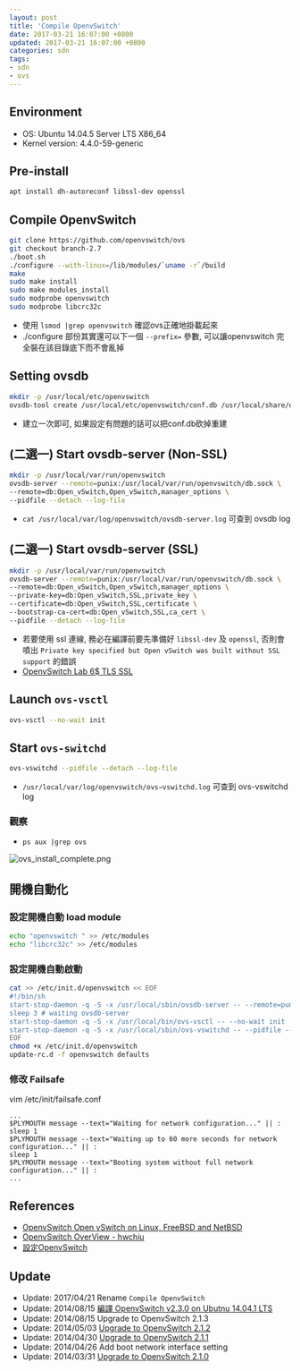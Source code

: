 ```yaml
---
layout: post
title: 'Compile OpenvSwitch'
date: 2017-03-21 16:07:00 +0800
updated: 2017-03-21 16:07:00 +0800
categories: sdn
tags:
- sdn
- ovs
---
```


## Environment
  - OS: Ubuntu 14.04.5 Server LTS X86_64 
  - Kernel version: 4.4.0-59-generic

## Pre-install
```bash
apt install dh-autoreconf libssl-dev openssl
```

<!--more-->

## Compile OpenvSwitch
```bash
git clone https://github.com/openvswitch/ovs
git checkout branch-2.7
./boot.sh
./configure --with-linux=/lib/modules/`uname -r`/build
make
sudo make install
sudo make modules_install
sudo modprobe openvswitch
sudo modprobe libcrc32c
```
  * 使用 `lsmod |grep openvswitch` 確認ovs正確地掛載起來
  * ./configure 部份其實還可以下一個 `--prefix=` 參數, 可以讓openvswitch 完全裝在該目錄底下而不會亂掉

## Setting ovsdb
```bash
mkdir -p /usr/local/etc/openvswitch
ovsdb-tool create /usr/local/etc/openvswitch/conf.db /usr/local/share/openvswitch/vswitch.ovsschema
```
  * 建立一次即可, 如果設定有問題的話可以把conf.db砍掉重建

## (二選一) Start ovsdb-server (Non-SSL)
```bash
mkdir -p /usr/local/var/run/openvswitch
ovsdb-server --remote=punix:/usr/local/var/run/openvswitch/db.sock \
--remote=db:Open_vSwitch,Open_vSwitch,manager_options \
--pidfile --detach --log-file
```
  * `cat /usr/local/var/log/openvswitch/ovsdb-server.log` 可查到 ovsdb log 

## (二選一) Start ovsdb-server (SSL)
```bash
mkdir -p /usr/local/var/run/openvswitch
ovsdb-server --remote=punix:/usr/local/var/run/openvswitch/db.sock \
--remote=db:Open_vSwitch,Open_vSwitch,manager_options \
--private-key=db:Open_vSwitch,SSL,private_key \
--certificate=db:Open_vSwitch,SSL,certificate \
--bootstrap-ca-cert=db:Open_vSwitch,SSL,ca_cert \ 
--pidfile --detach --log-file
```
  * 若要使用 ssl 連線, 務必在編譯前要先準備好 `libssl-dev` 及 `openssl`, 否則會噴出 `Private key specified but Open vSwitch was built without SSL support` 的錯誤
  * [OpenvSwitch Lab 6$ TLS SSL](http://roan.logdown.com/posts/208707-openvswitch-lab-6-ssl)

## Launch `ovs-vsctl`
```bash
ovs-vsctl --no-wait init
```

## Start `ovs-switchd`
```bash
ovs-vswitchd --pidfile --detach --log-file
```
  * `/usr/local/var/log/openvswitch/ovs−vswitchd.log` 可查到 ovs-vswitchd log

### 觀察
* `ps aux |grep ovs`

<img class="center" src="http://user-image.logdown.io/user/5820/blog/5842/post/165399/C7SX9zsQQNOyIRBntqXb_ovs.png" alt="ovs_install_complete.png">


## 開機自動化
### 設定開機自動 load module
```bash 
echo "openvswitch " >> /etc/modules
echo "libcrc32c" >> /etc/modules
```

### 設定開機自動啟動
```bash
cat >> /etc/init.d/openvswitch << EOF
#!/bin/sh
start-stop-daemon -q -S -x /usr/local/sbin/ovsdb-server -- --remote=punix:/usr/local/var/run/openvswitch/db.sock --remote=db:Open_vSwitch,Open_vSwitch,manager_options --pidfile --detach --log-file
sleep 3 # waiting ovsdb-server
start-stop-daemon -q -S -x /usr/local/bin/ovs-vsctl -- --no-wait init
start-stop-daemon -q -S -x /usr/local/sbin/ovs-vswitchd -- --pidfile --detach --log-file
EOF
chmod +x /etc/init.d/openvswitch
update-rc.d -f openvswitch defaults
```

### 修改 Failsafe

vim /etc/init/failsafe.conf
```
...
$PLYMOUTH message --text="Waiting for network configuration..." || :
sleep 1
$PLYMOUTH message --text="Waiting up to 60 more seconds for network configuration..." || :
sleep 1
$PLYMOUTH message --text="Booting system without full network configuration..." || :
...
```

## References
- [OpenvSwitch Open vSwitch on Linux, FreeBSD and NetBSD][1]
- [OpenvSwitch OverView - hwchiu][2]
- [設定OpenvSwitch][3]

## Update
* Update: 2017/04/21 Rename `Compile OpenvSwitch`
* Update: 2014/08/15 [編譯 OpenvSwitch v2.3.0 on Ubutnu 14.04.1 LTS](http://roan.logdown.com/posts/220671-compile-openvswitch-v230-on-ubutnu-14041-lts)
* Update: 2014/08/15 Upgrade to OpenvSwitch 2.1.3
* Update: 2014/05/03 [Upgrade to OpenvSwitch 2.1.2](http://openvswitch.org/releases/NEWS-2.1.2)
* Update: 2014/04/30 [Upgrade to OpenvSwitch 2.1.1](http://openvswitch.org/releases/NEWS-2.1.1)
* Update: 2014/04/26 Add boot network interface setting
* Update: 2014/03/31 [Upgrade to OpenvSwitch 2.1.0](http://openvswitch.org/releases/NEWS-2.1.0)


[1]: https://github.com/openvswitch/ovs/blob/master/Documentation/intro/install/general.rst
[2]: http://hwchiu.logdown.com/posts/167510-openvswitch-overview
[3]: http://roan.logdown.com/posts/191801-set-openvswitch
